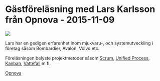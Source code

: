 # Gästföreläsning med Lars Karlsson från Opnova - 2015-11-09


<img src="http://www.opnova.se/SiteAssets/om-oss/lars%20karlsson200x300.JPG" />


Lars har en gedigen erfarenhet inom mjukvaru-, och systemutveckling i företag såsom
Bombardier, Avalon, Volvo etc.

Föreläsningen belyste projektmetoder såsom <a href="https://en.wikipedia.org/wiki/Scrum_(software_development)">Scrum</a>, <a href="https://en.wikipedia.org/wiki/Unified_Process">Unified Process</a>, <a href="https://en.wikipedia.org/wiki/Kanban_(development)">Kanban</a>, <a href="https://en.wikipedia.org/wiki/Waterfall_model">Vattefall</a> m fl.


<a href="http://www.opnova.se/" target="_blank">Opnova</a>
